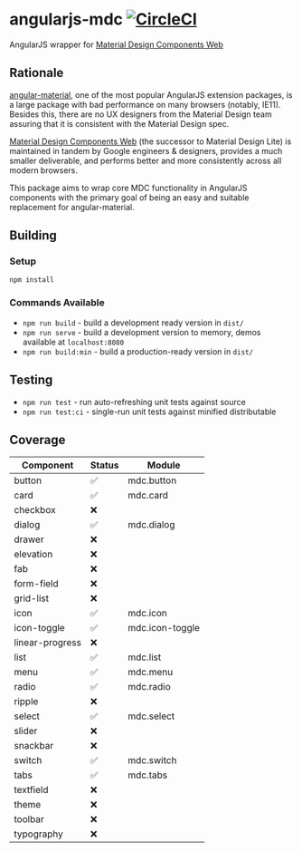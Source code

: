 # angularjs-mdc  [![CircleCI](https://circleci.com/gh/fintechstudios/angularjs-mdc/tree/master.svg?style=svg)](https://circleci.com/gh/fintechstudios/angularjs-mdc/tree/master)
AngularJS wrapper for [Material Design Components Web](https://material.io/components/web/)

## Rationale

[angular-material](https://material.angularjs.org/latest/), one of the most popular AngularJS extension packages,
is a large package with bad performance on many browsers (notably, IE11). Besides this, there are no UX designers
from the Material Design team assuring that it is consistent with the Material Design spec.

[Material Design Components Web](https://material.io/components/web/) (the successor to Material Design Lite) is 
maintained in tandem by Google engineers & designers, provides a much smaller deliverable, and performs better
and more consistently across all modern browsers.

This package aims to wrap core MDC functionality in AngularJS components with the primary goal of
being an easy and suitable replacement for angular-material.


## Building

### Setup
`npm install`

### Commands Available
- `npm run build` - build a development ready version in `dist/`
- `npm run serve` - build a development version to memory, demos available at `localhost:8080`
- `npm run build:min` - build a production-ready version in `dist/`

## Testing
- `npm run test` - run auto-refreshing unit tests against source
- `npm run test:ci` - single-run unit tests against minified distributable


## Coverage

| Component       | Status              | Module           |
| --------------- | ------------------- | ---------------- |
| button          | :white_check_mark:  | mdc.button       |
| card            | :white_check_mark:  | mdc.card         |
| checkbox        | :x:                 | |
| dialog          | :white_check_mark:  | mdc.dialog       |
| drawer          | :x:                 | |
| elevation       | :x:                 | |
| fab             | :x:                 | |
| form-field      | :x:                 | |
| grid-list       | :x:                 | |
| icon            | :white_check_mark:  | mdc.icon          |
| icon-toggle     | :white_check_mark:  | mdc.icon-toggle   |
| linear-progress | :x:                 | |
| list            | :white_check_mark:  | mdc.list          |
| menu            | :white_check_mark:  | mdc.menu          |
| radio           | :white_check_mark:  | mdc.radio         |
| ripple          | :x:                 | |
| select          | :white_check_mark:  | mdc.select        |
| slider          | :x:                 | |
| snackbar        | :x:                 | |
| switch          | :white_check_mark:  | mdc.switch        |
| tabs            | :white_check_mark:  | mdc.tabs          |
| textfield       | :x:                 | |
| theme           | :x:                 | |
| toolbar         | :x:                 | |
| typography      | :x:                 | |
